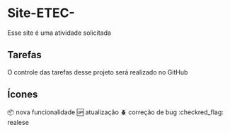 # Site-ETEC-

Esse site é uma atividade solicitada

## Tarefas

O controle das tarefas desse projeto será realizado no GitHub

## Ícones

:package: nova funcionalidade
:up: atualização
:beetle: correção de bug
:checkred_flag: realese